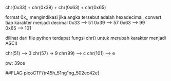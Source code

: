 chr(0x33) + chr(0x39) + chr(0x63) + chr(0x65)

format 0x,, mengindikasi jika angka tersebut adalah hexadecimal, convert tiap karakter menjadi decimal
0x33 --> 51 
0x39  --> 57
0x63 --> 99  
0x65 --> 101 

dilihat dari file python terdapat fungsi chr() untuk merubah karakter menjadi ASCII

chr(51) --> 3
chr(57) -> 9
chr(99) --> c
chr(101) --> e

pw: 39ce

##FLAG
picoCTF{tr45h_51ng1ng_502ec42e}

